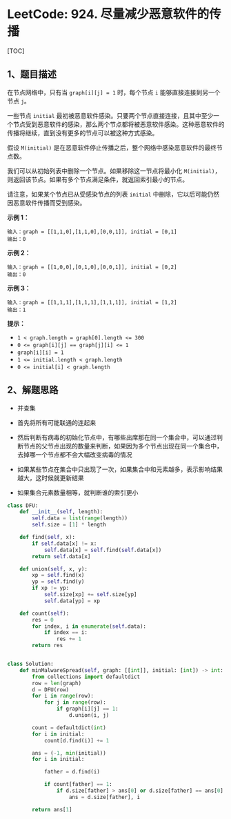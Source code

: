 # LeetCode: 924. 尽量减少恶意软件的传播

[TOC]

## 1、题目描述

在节点网络中，只有当 `graph[i][j] = 1` 时，每个节点 `i` 能够直接连接到另一个节点 `j`。

一些节点 `initial` 最初被恶意软件感染。只要两个节点直接连接，且其中至少一个节点受到恶意软件的感染，那么两个节点都将被恶意软件感染。这种恶意软件的传播将继续，直到没有更多的节点可以被这种方式感染。

假设 `M(initial)` 是在恶意软件停止传播之后，整个网络中感染恶意软件的最终节点数。

我们可以从初始列表中删除一个节点。如果移除这一节点将最小化 `M(initial)`， 则返回该节点。如果有多个节点满足条件，就返回索引最小的节点。

请注意，如果某个节点已从受感染节点的列表 `initial` 中删除，它以后可能仍然因恶意软件传播而受到感染。

 

**示例 1：**

```
输入：graph = [[1,1,0],[1,1,0],[0,0,1]], initial = [0,1]
输出：0
```

**示例 2：**

```
输入：graph = [[1,0,0],[0,1,0],[0,0,1]], initial = [0,2]
输出：0
```

**示例 3：**

```
输入：graph = [[1,1,1],[1,1,1],[1,1,1]], initial = [1,2]
输出：1
```

**提示：**

- `1 < graph.length = graph[0].length <= 300`
- `0 <= graph[i][j] == graph[j][i] <= 1`
- `graph[i][i] = 1`
- `1 <= initial.length < graph.length`
- `0 <= initial[i] < graph.length`



## 2、解题思路

- 并查集

- 首先将所有可能联通的连起来
- 然后判断有病毒的初始化节点中，有哪些出席那在同一个集合中，可以通过判断节点的父节点出现的数量来判断，如果因为多个节点出现在同一个集合中，去掉哪一个节点都不会大幅改变病毒的情况
- 如果某些节点在集合中只出现了一次，如果集合中和元素越多，表示影响结果越大，这时候就更新结果
- 如果集合元素数量相等，就判断谁的索引更小



```python
class DFU:
    def __init__(self, length):
        self.data = list(range(length))
        self.size = [1] * length

    def find(self, x):
        if self.data[x] != x:
            self.data[x] = self.find(self.data[x])
        return self.data[x]

    def union(self, x, y):
        xp = self.find(x)
        yp = self.find(y)
        if xp != yp:
            self.size[xp] += self.size[yp]
            self.data[yp] = xp

    def count(self):
        res = 0
        for index, i in enumerate(self.data):
            if index == i:
                res += 1
        return res


class Solution:
    def minMalwareSpread(self, graph: [[int]], initial: [int]) -> int:
        from collections import defaultdict
        row = len(graph)
        d = DFU(row)
        for i in range(row):
            for j in range(row):
                if graph[i][j] == 1:
                    d.union(i, j)

        count = defaultdict(int)
        for i in initial:
            count[d.find(i)] += 1

        ans = (-1, min(initial))
        for i in initial:

            father = d.find(i)

            if count[father] == 1:
                if d.size[father] > ans[0] or d.size[father] == ans[0] and i < ans[1]:
                    ans = d.size[father], i

        return ans[1]

```

